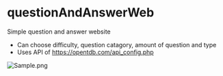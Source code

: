 # questionAndAnswerWeb
Simple question and answer website
  - Can choose difficulty, question catagory, amount of question and type
  - Uses API of https://opentdb.com/api_config.php

![Sample.png](https://i.ibb.co/pzRXsKF/sample.png)

